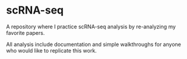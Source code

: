 # scRNA-seq
A repository where I practice scRNA-seq analysis by re-analyzing my favorite papers.

All analysis include documentation and simple walkthroughs for anyone who would like to replicate this work.
